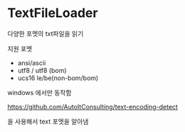 # TextFileLoader

다양한 포멧의 txt파일을 읽기

지원 포멧

- ansi/ascii
- utf8 / utf8 (bom)
- ucs16 le/be(non-bom/bom)

windows 에서만 동작함

https://github.com/AutoItConsulting/text-encoding-detect

을 사용해서 text 포멧을 알아냄
